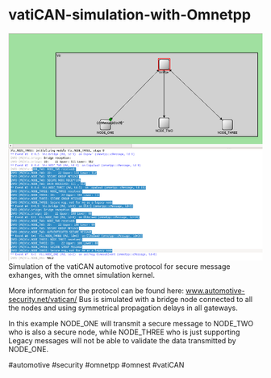 # vatiCAN-simulation-with-Omnetpp
![img](https://github.com/NikosMouzakitis/vatiCAN-simulation-with-Omnetpp/blob/master/sample.png)
Simulation of the vatiCAN automotive protocol for secure message exhanges, with the omnet simulation kernel.

More information for the protocol can be found here: www.automotive-security.net/vatican/
Bus is simulated with a bridge node connected to all the nodes and using symmetrical propagation
delays in all gateways.

In this example NODE_ONE will transmit a secure message to NODE_TWO who is also a secure node, while NODE_THREE
who is just supporting Legacy messages will not be able to validate the data transmitted by NODE_ONE.

#automotive #security #omnetpp #omnest #vatiCAN
